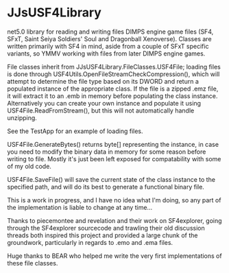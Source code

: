 # JJsUSF4Library

net5.0 library for reading and writing files DIMPS engine game files (SF4, SFxT, Saint Seiya Soldiers' Soul and Dragonball Xenoverse).
Classes are written primarily with SF4 in mind, aside from a couple of SFxT specific variants, so YMMV working with files from 
later DIMPS engine games.

File classes inherit from JJsUSF4Library.FileClasses.USF4File; loading files is done through USF4Utils.OpenFileStreamCheckCompression(),
which will attempt to determine the file type based on its DWORD and return a populated instance of the appropriate class. If the file is a
zipped .emz file, it will extract it to an .emb in memory before populating the class instance. Alternatively you can 
create your own instance and populate it using USF4File.ReadFromStream(), but this will not automatically handle unzipping. 

See the TestApp for an example of loading files.

USF4File.GenerateBytes() returns byte[] representing the instance, in case you need to modify the binary data in memory for some reason before
writing to file. Mostly it's just been left exposed for compatability with some of my old code.

USF4File.SaveFile() will save the current state of the class instance to the specified path, and will do its best to generate a functional
binary file.

This is a work in progress, and I have no idea what I'm doing, so any part of the implementation is liable to change at any time...

Thanks to piecemontee and revelation and their work on SF4explorer, going through the SF4explorer sourcecode and trawling their old 
discussion threads both inspired this project and provided a large chunk of the groundwork, particularly in regards to .emo and .ema files.

Huge thanks to BEAR who helped me write the very first implementations of these file classes.

